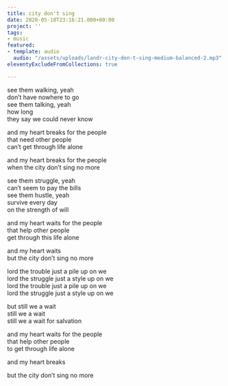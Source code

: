 ```yaml
---
title: city don't sing
date: 2020-05-10T23:16:21.000+00:00
project: ''
tags:
- music
featured:
- template: audio
  audio: "/assets/uploads/landr-city-don-t-sing-medium-balanced-2.mp3"
eleventyExcludeFromCollections: true

---
```

see them walking, yeah  
don’t have nowhere to go  
see them talking, yeah  
how long  
they say we could never know

and my heart breaks for the people  
that need other people  
can’t get through life alone

and my heart breaks for the people  
when the city don’t sing no more

see them struggle, yeah  
can’t seem to pay the bills  
see them hustle, yeah  
survive every day  
on the strength of will

and my heart waits for the people  
that help other people  
get through this life alone

and my heart waits  
but the city don’t sing no more

lord the trouble just a pile up on we  
lord the struggle just a style up on we  
lord the trouble just a pile up on we  
lord the struggle just a style up on we

but still we a wait  
still we a wait  
still we a wait for salvation

and my heart waits for the people  
that help other people  
to get through life alone

and my heart breaks  

but the city don’t sing no more